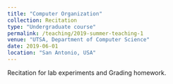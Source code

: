 ```yaml
---
title: "Computer Organization"
collection: Recitation 
type: "Undergraduate course"
permalink: /teaching/2019-summer-teaching-1
venue: "UTSA, Department of Computer Science"
date: 2019-06-01
location: "San Antonio, USA"
---
```


Recitation for lab experiments and Grading homework.
